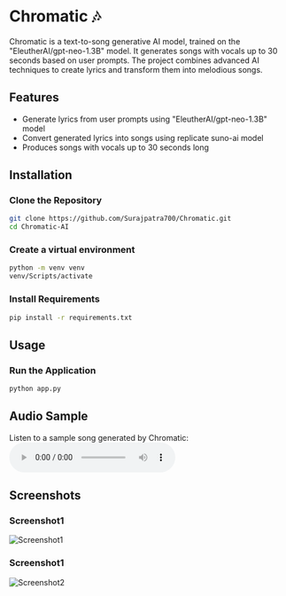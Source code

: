 # Chromatic 🎶

Chromatic is a text-to-song generative AI model, trained on the "EleutherAI/gpt-neo-1.3B" model. It generates songs with vocals up to 30 seconds based on user prompts. The project combines advanced AI techniques to create lyrics and transform them into melodious songs.

## Features
- Generate lyrics from user prompts using "EleutherAI/gpt-neo-1.3B" model
- Convert generated lyrics into songs using replicate suno-ai model
- Produces songs with vocals up to 30 seconds long

## Installation

### Clone the Repository
```bash
git clone https://github.com/Surajpatra700/Chromatic.git
cd Chromatic-AI
```

### Create a virtual environment
```bash
python -m venv venv
venv/Scripts/activate
```

### Install Requirements
```bash
pip install -r requirements.txt
```

## Usage

### Run the Application
```bash
python app.py
```


## Audio Sample
Listen to a sample song generated by Chromatic:
<audio controls>
  <source src="[https://drive.google.com/uc?export=download&id=YOUR_AUDIO_FILE_ID](https://drive.google.com/file/d/1L5wgtELjQDaGq0HZEfkRJaOGfEChtNEZ/view?usp=drivesdk)" type="audio/mpeg">
<!--   Your browser does not support the audio element. -->
</audio>

## Screenshots

### Screenshot1
![Screenshot1]([https://drive.google.com/uc?export=download&id=YOUR_IMAGE_FILE_ID_1](https://drive.google.com/file/d/1L8Nqm3ZGkX9aYjwsB3tVZHZDa46SCDMH/view?usp=drivesdk))
### Screenshot1
![Screenshot2]([https://drive.google.com/uc?export=download&id=YOUR_IMAGE_FILE_ID_1](https://drive.google.com/file/d/1L7vcBlninQCcHqpGkQKLLgnaHheQFav_/view?usp=drivesdk))
